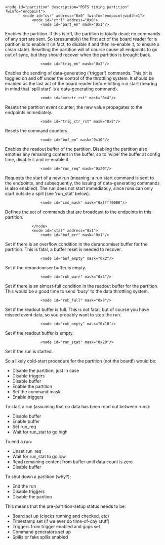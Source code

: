```
<node id="partition" description="PDTS timing partition" fwinfo="endpoint">
        <node id="csr" address="0x0" fwinfo="endpoint;width=1">
            <node id="ctrl" address="0x0">
                <node id="part_en" mask="0x1"/>
```

Enables the partition. If this is off, the partition is totally dead; no commands of any sort are sent. So (presumably) the first act of the board reader for a parition is to enable it (in fact, to disable it and then re-enable it, to ensure a clean state). Resetting the partition will of course cause all endpoints to go out of sync, but they should recover when the partition is brought back.

```
                <node id="trig_en" mask="0x2"/>
```

Enables the sending of data-generating ('trigger') commands. This bit is toggled on and off under the control of the throttling system. It should be enabled as the last act of the board reader before hitting run start (bearing in mind that 'spill start' is a data-generating command).

```
                <node id="evtctr_rst" mask="0x4"/>
```

Resets the partition event counter; the new value propagates to the endpoints immediately.

```
                <node id="trig_ctr_rst" mask="0x8"/>
```

Resets the command counters.

```
                <node id="buf_en" mask="0x10"/>
```

Enables the readout buffer of the partition. Disabling the partition also empties any remaining content in the buffer, so to 'wipe' the buffer at config time, disable it and re-enable it.

```
                <node id="run_req" mask="0x20"/>
```

Requests the start of a new run (meaning: a run start command is sent to the endpoints, and subsequently, the issuing of data-generating commands is also enabled). The run does not start immediately, since runs can only start outside a spill (see 'run_stat' below).

```
                <node id="cmd_mask" mask="0xffff0000"/>
```

Defines the set of commands that are broadcast to the endpoints in this partition.

```
            </node>
            <node id="stat" address="0x1">
                <node id="buf_err" mask="0x1"/>
```

Set if there is an overflow condition in the derandomiser buffer for the partition. This is fatal, a buffer reset is needed to recover.

```
                <node id="buf_empty" mask="0x2"/>
```

Set if the derandomiser buffer is empty.

```
                <node id="rob_warn" mask="0x4"/>
```

Set if there is an almost-full condition in the readout buffer for the partition. This would be a good time to send 'busy' to the data throttling system.

```
                <node id="rob_full" mask="0x8"/>
```

Set if the readout buffer is full. This is not fatal, but of course you have missed event data, so you probably want to stop the run.

```
                <node id="rob_empty" mask="0x10"/>
```

Set if the readout buffer is empty.

```
                <node id="run_stat" mask="0x20"/>
```

Set if the run is started.
    
So a likely cold-start procedure for the partition (not the board!) would be:

- Disable the partition, just in case
- Disable triggers
- Disable buffer
- Enable the partition
- Set the command mask
- Enable triggers

To start a run (assuming that no data has been read out between runs):

- Disable buffer
- Enable buffer
- Set run_req
- Wait for run_stat to go high

To end a run:

- Unset run_req
- Wait for run_stat to go low
- Read remaining content from buffer until data count is zero
- Disable buffer

To shut down a partition (why?):

- End the run
- Disable triggers
- Disable the parition

This means that the pre-partition-setup status needs to be:

- Board set up (clocks running and checked, etc)
- Timestamp set (if we ever do time-of-day stuff)
- Triggers from trigger enabled and gaps set
- Command generators set up
- Spills or fake spills enabled
